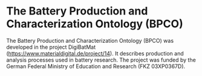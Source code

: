 # The Battery Production and Characterization Ontology (BPCO)
The Battery Production and Characterization Ontology (BPCO) was developed in the project DigiBatMat (https://www.materialdigital.de/project/14). It describes production and analysis processes used in battery research. The project was funded by the German Federal Ministry of Education and Research (FKZ 03XP0367D).
